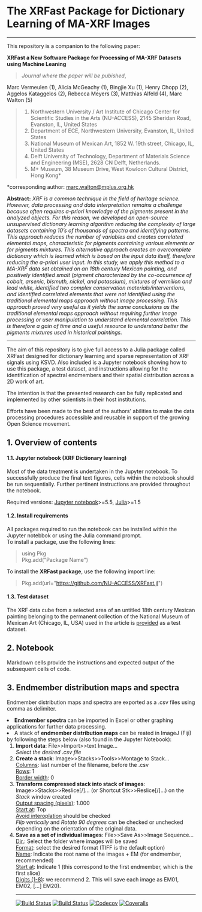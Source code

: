 # The XRFast Package for Dictionary Learning of MA-XRF Images <br>

***

This repository is a companion to the following paper:

**XRFast a New Software Package for Processing of MA-XRF Datasets using Machine Leaning** 
> *Journal where the paper will be pubished*,  <br>

Marc Vermeulen (1), 
Alicia McGeachy (1), 
Bingjie Xu (1), 
Henry Chopp (2),
Aggelos Kataggelos (2), 
Rebecca Meyers (3), 
Matthias Alfeld (4), 
Marc Walton (5)<br>


> 1. Northwestern University / Art Institute of Chicago Center for Scientific Studies in the Arts (NU-ACCESS), 2145 Sheridan Road, Evanston, IL, United States
> 2. Department of ECE, Northwestern University, Evanston, IL, United States
> 3. National Museum of Mexican Art, 1852 W. 19th street, Chicago, IL, United States
> 4. Delft University of Technology, Department of Materials Science and Engineering (MSE), 2628 CN Delft, Netherlands.
> 5. M+ Museum, 38 Museum Drive, West Kowloon Cultural District, Hong Kong*

*corresponding author: marc.walton@mplus.org.hk 

**Abstract:** *XRF is a common technique in the field of heritage science. However, data processing and data interpretation remains a challenge because often requires a-priori knowledge of the pigments present in the analyzed objects. For this reason, we developed an open-source unsupervised dictionary learning algorithm reducing the complexity of large datasets containing 10’s of thousands of spectra and identifying patterns. This approach reduces the number of variables and creates correlated elemental maps, characteristic for pigments containing various elements or for pigments mixtures. This alternative approach creates an overcomplete dictionary which is learned which is based on the input data itself, therefore reducing the a-priori user input. In this study, we apply this method to a MA-XRF data set obtained on an 18th century Mexican painting, and positively identified smalt (pigment characterized by the co-occurrence of cobalt, arsenic, bismuth, nickel, and potassium), mixtures of vermilion and lead white, identified two complex conservation materials/interventions, and identified correlated elements that were not identified using the traditional elemental maps approach without image processing. This approach proved very useful as it yields the same conclusions as the traditional elemental maps approach without requiring further image processing or user manipulation to understand elemental correlation. This is therefore a gain of time and a useful resource to understand better the pigments mixtures used in historical paintings.*

***

The aim of this repository is to give full access to a Julia package called XRFast designed for dictionary learning and sparse representation of XRF signals using KSVD. Also included is a Jupyter notebook showing how to use this package, a test dataset, and instructions allowing for the identification of spectral endmembers and their spatial distribution across a 2D work of art.

The intention is that the presented research can be fully replicated and implemented by other scientists in their host institutions. 

Efforts have been made to the best of the authors' abilities to make the data processing procedures accessible and reusable in support of the growing Open Science movement. <br>

## 1. Overview of contents
#### 1.1. Jupyter notebook (XRF Dictionary learning)
Most of the data treatment is undertaken in the Jupyter notebook. To successfully produce the final text figures, cells within the notebook should be run sequentially. Further pertinent instructions are provided throughout the notebook.

Required versions: [Jupyter notebook](https://jupyter.org/)>=5.5, [Julia](https://julialang.org/downloads/)>=1.5 

#### 1.2. Install requirements
All packages required to run the notebook can be installed within the Jupyter notebbok or using the Julia command prompt. <br>
To install a package, use the following lines: <br>
> using Pkg <br>
> Pkg.add("Package Name") <br>

To install the <b>XRFast package</b>, use the following import line: 
>Pkg.add(url="https://github.com/NU-ACCESS/XRFast.jl") <br>

#### 1.3. Test dataset
The XRF data cube from a selected area of an untitled 18th century Mexican painting belonging to the permanent collection of the National Museum of Mexican Art (Chicago, IL, USA) used in the article is [provided](https://.../) as a test dataset. <br>

## 2. Notebook
Markdown cells provide the instructions and expected output of the subsequent cells of code. 

## 3. Endmember distribution maps and spectra
Endmember distribution maps and spectra are exported as a .csv files using comma as delimiter. <br>

<li><b>Endmember spectra</b> can be imported in Excel or other graphing applications for further data processing. <br>
<li>A stack of <b>endmember distribution maps</b> can be reated in ImageJ (Fiji) by following the steps below (also found in the Jupyter Notebook): </ol><br>

<ol>
<li><b>Import data</b>: File>>Import>>text Image...<br>
<i>Select the desired .csv file</i></li>
<li><b>Create a stack</b>: Image>>Stacks>>Tools>>Montage to Stack...<br>
<ins>Columns</ins>: last number of the filename, before the .csv <br>
<ins>Rows</ins>: 1 <br>
<ins>Border width</ins>: 0</li>
<li><b>Transform compressed stack into stack of images</b>: Image>>Stacks>>Reslice[/]... (or Shortcut Stk>>Reslice[/]...) on the <i>Stack</i> window created</li>
<ins>Output spacing (pixels)</ins>: 1.000 <br>
<ins>Start at</ins>: Top <br>
<ins>Avoid interoplation</ins> should be checked <br>
<i>Flip vertically</i> and <i>Rotate 90 degrees</i> can be checked or unchecked depending on the orientation of the original data. 
<li><b>Save as a set of individual images</b>: File>>Save As>>Image Sequence... <br>
<ins>Dir.</ins>: Select the folder where images will be saved <br>
<ins>Format</ins>: select the desired format (TIFF is the default option) <br>
<ins>Name</ins>: Indicate the root name of the images + EM (for endmember, recommended)<br>
<ins>Start at</ins>: Indicate 1 (this correspond to the first endmember, which is the first slice)<br>
<ins>Digits (1-8)</ins>: we recommend 2. This will save each image as EM01, EM02, [...] EM20).

***

[![Build Status](https://travis-ci.com/NU-ACCESS/XRFast2.jl.svg?branch=master)](https://travis-ci.com/NU-ACCESS/XRFast2.jl)
[![Build Status](https://ci.appveyor.com/api/projects/status/github/NU-ACCESS/XRFast2.jl?svg=true)](https://ci.appveyor.com/project/NU-ACCESS/XRFast2-jl)
[![Codecov](https://codecov.io/gh/NU-ACCESS/XRFast2.jl/branch/master/graph/badge.svg)](https://codecov.io/gh/NU-ACCESS/XRFast2.jl)
[![Coveralls](https://coveralls.io/repos/github/NU-ACCESS/XRFast2.jl/badge.svg?branch=master)](https://coveralls.io/github/NU-ACCESS/XRFast2.jl?branch=master)
